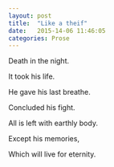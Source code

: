 ```yaml
---
layout: post
title:  "Like a theif"
date:   2015-14-06 11:46:05
categories: Prose
---
```

Death in the night.

It took his life.

He gave his last breathe.

Concluded his fight.

All is left with earthly body.

Except his memories,

Which will live for eternity.
